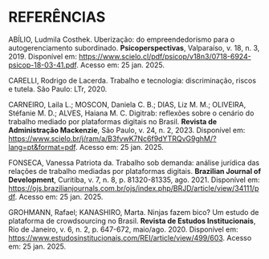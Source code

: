 # REFERÊNCIAS

ABÍLIO, Ludmila Costhek. Uberização: do empreendedorismo para o autogerenciamento subordinado. **Psicoperspectivas**, Valparaíso, v. 18, n. 3, 2019. Disponível em: https://www.scielo.cl/pdf/psicop/v18n3/0718-6924-psicop-18-03-41.pdf. Acesso em: 25 jan. 2025.

CARELLI, Rodrigo de Lacerda. Trabalho e tecnologia: discriminação, riscos e tutela. São Paulo: LTr, 2020.

CARNEIRO, Laila L.; MOSCON, Daniela C. B.; DIAS, Liz M. M.; OLIVEIRA, Stéfanie M. D.; ALVES, Haiana M. C. Digitrab: reflexões sobre o cenário do trabalho mediado por plataformas digitais no Brasil. **Revista de Administração Mackenzie**, São Paulo, v. 24, n. 2, 2023. Disponível em: https://www.scielo.br/j/ram/a/B3fvwK7Nc6f9dYTRQvG9ghM/?lang=pt&format=pdf. Acesso em: 25 jan. 2025.

FONSECA, Vanessa Patriota da. Trabalho sob demanda: análise jurídica das relações de trabalho mediadas por plataformas digitais. **Brazilian Journal of Development**, Curitiba, v. 7, n. 8, p. 81320-81335, ago. 2021. Disponível em: https://ojs.brazilianjournals.com.br/ojs/index.php/BRJD/article/view/34111/pdf. Acesso em: 25 jan. 2025.

GROHMANN, Rafael; KANASHIRO, Marta. Ninjas fazem bico? Um estudo de plataforma de crowdsourcing no Brasil. **Revista de Estudos Institucionais**, Rio de Janeiro, v. 6, n. 2, p. 647-672, maio/ago. 2020. Disponível em: https://www.estudosinstitucionais.com/REI/article/view/499/603. Acesso em: 25 jan. 2025.
